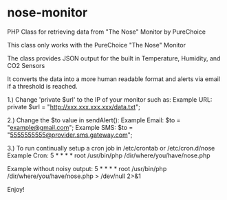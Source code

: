 nose-monitor
============

PHP Class for retrieving data from "The Nose" Monitor by PureChoice

This class only works with the PureChoice "The Nose" Monitor

The class provides JSON output for the built in Temperature, Humidity, and CO2 Sensors

It converts the data into a more human readable format and alerts via email if a threshold is reached.

1.) Change 'private $url' to the IP of your monitor such as:
Example URL:    
    private $url = "http://xxx.xxx.xxx.xxx/data.txt";

2.) Change the $to value in sendAlert():
Example Email:
    $to = "example@gmail.com";
Example SMS:
    $to = "5555555555@provider.sms.gateway.com";

3.) To run continually setup a cron job in /etc/crontab or /etc/cron.d/nose
Example Cron:
5 * * * * root /usr/bin/php /dir/where/you/have/nose.php

Example without noisy output:
5 * * * * root /usr/bin/php /dir/where/you/have/nose.php > /dev/null 2>&1

Enjoy!
